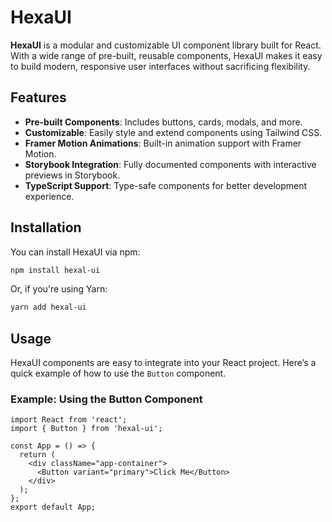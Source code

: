 # HexaUI

**HexaUI** is a modular and customizable UI component library built for React. With a wide range of pre-built, reusable components, HexaUI makes it easy to build modern, responsive user interfaces without sacrificing flexibility.

## Features

- **Pre-built Components**: Includes buttons, cards, modals, and more.
- **Customizable**: Easily style and extend components using Tailwind CSS.
- **Framer Motion Animations**: Built-in animation support with Framer Motion.
- **Storybook Integration**: Fully documented components with interactive previews in Storybook.
- **TypeScript Support**: Type-safe components for better development experience.

## Installation

You can install HexaUI via npm:

```bash
npm install hexal-ui
```

Or, if you're using Yarn:

```bash
yarn add hexal-ui
```

## Usage

HexaUI components are easy to integrate into your React project. Here’s a quick example of how to use the `Button` component.

### Example: Using the Button Component

```tsx
import React from 'react';
import { Button } from 'hexal-ui';

const App = () => {
  return (
    <div className="app-container">
      <Button variant="primary">Click Me</Button>
    </div>
  );
};
export default App;
```
